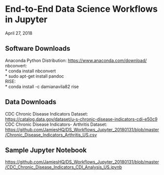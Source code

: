 # End-to-End Data Science Workflows in Jupyter
April 27, 2018  

## Software Downloads
Anaconda Python Distribution: https://www.anaconda.com/download/  
nbconvert:  
    * conda install nbconvert  
    * sudo apt-get install pandoc  
RISE:  
    * conda install -c damianavila82 rise  
    
## Data Downloads
CDC Chronic Disease Indicators Dataset: https://catalog.data.gov/dataset/u-s-chronic-disease-indicators-cdi-e50c9  
CDC Chronic Disease Indicators- Arthritis Dataset: https://github.com/JamiesHQ/DS_Workflows_Jupyter_20180131/blob/master/Chronic_Disease_Indicators_Arthritis_US.csv

## Sample Jupyter Notebook  
https://github.com/JamiesHQ/DS_Workflows_Jupyter_20180131/blob/master/CDC_Chronic_Disease_Indicators_CDI_Analysis_US.ipynb
